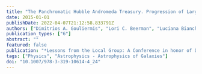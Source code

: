 ```yaml
---
title: "The Panchromatic Hubble Andromeda Treasury. Progression of Large-Scale Star Formation Across Space and Time in M 31"
date: 2015-01-01
publishDate: 2022-04-07T21:12:58.833791Z
authors: ["Dimitrios A. Gouliermis", "Lori C. Beerman", "Luciana Bianchi", "Julianne J. Dalcanton", "Andrew E. Dolphin", "Morgan Fouesneau", "Karl D. Gordon", "Puragra Guhathakurta", "Jason Kalirai", "Dustin Lang", "Anil Seth", "Evan Skillman", "Daniel R. Weisz", "Benjamin F. Williams"]
publication_types: ["6"]
abstract: ""
featured: false
publication: "*Lessons from the Local Group: A Conference in honor of David Block and Bruce Elmegreen*"
tags: ["Physics", "Astrophysics - Astrophysics of Galaxies"]
doi: "10.1007/978-3-319-10614-4_24"
---
```


